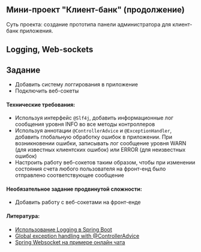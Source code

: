 ## Мини-проект "Клиент-банк" (продолжение)

Суть проекта: создание прототипа панели администратора для клиент-банк приложения.

## Logging, Web-sockets

## Задание

- Добавить систему логгирования в приложение
- Подключить веб-сокеты

#### Технические требования:

- Используя интерфейс `@Slf4j`, добавить информационные лог сообщения уровня INFO во все методы контроллеров
- Используя аннотации `@ControllerAdvice` и `@ExceptionHandler`, добавить глобальную обработку ошибок в приложении. При возникновении ошибки, записывать лог сообщение уровня WARN (для известных клиентских ошибок) или ERROR (для неизвестных ошибок)
- Настроить работу веб-сокетов таким образом, чтобы при изменении состояния счета любого пользователя на фронт-енд было отправлено соответствующее сообщение 

#### Необязательное задание продвинутой сложности:

- Добавить работу с веб-сокетами на фронт-енде

#### Литература:
- [Использование Logging в Spring Boot](https://o7planning.org/ru/11753/using-logging-in-spring-boot)
- [Global exception handling with @ControllerAdvice](https://lankydan.dev/2017/09/12/global-exception-handling-with-controlleradvice)
- [Spring Websocket на примере онлайн чата](https://java-master.com/spring-websocket-%D0%BD%D0%B0-%D0%BF%D1%80%D0%B8%D0%BC%D0%B5%D1%80%D0%B5-%D0%BE%D0%BD%D0%BB%D0%B0%D0%B9%D0%BD-%D1%87%D0%B0%D1%82%D0%B0/)
